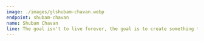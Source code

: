 ```yaml
---
image: ./images/glshubam-chavan.webp
endpoint: shubam-chavan
name: Shubam Chavan
line: The goal isn't to live forever, the goal is to create something that will last forever...
---
```


